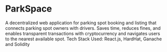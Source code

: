 # ParkSpace
A decentralized web application for parking spot booking and listing that connects parking spot owners with drivers.
Saves time, reduces fines, and enables transparent transactions with cryptocurrency and navigates users to the nearest available spot.
Tech Stack Used: React.js, HardHat, Ganache and Solidity
